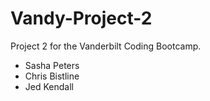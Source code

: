 # Vandy-Project-2
Project 2 for the Vanderbilt Coding Bootcamp.

- Sasha Peters
- Chris Bistline
- Jed Kendall
